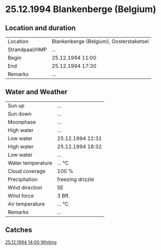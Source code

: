 # 25.12.1994 Blankenberge (Belgium)

## Location and duration

| | |
|---|---|
| Location | Blankenberge (Belgium), Oosterstaketsel |
| Strandpaal/HMP | ... |
| Begin | 25.12.1994 11:00 |
| End | 25.12.1994 17:30 |
| Remarks | ... |

## Water and Weather

| | |
|---|---|
| Sun up | ... |
| Sun down | ... |
| Moonphase | ... |
| High water | ... |
| Low water | 25.12.1994 12:31 |
| High water | 25.12.1994 18:32 |
| Low water | ...|
| Water temperature | ... °C |
| Cloud coverage | 100 % |
| Precipitation | freezing drizzle |
| Wind direction | SE |
| Wind force | 3 Bft. |
| Air temperature | ... °C |
| Remarks | ... |

## Catches

[25.12.1994 14:00 Whiting](catches/19941225_1400.md)

